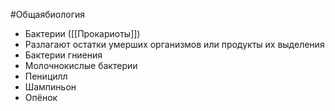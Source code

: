 #Общаябиология 
- Бактерии ([[Прокариоты]])
- Разлагают остатки умерших организмов или продукты их выделения
- Бактерии гниения
- Молочнокислые бактерии 
- Пеницилл
- Шампиньон
- Опёнок 